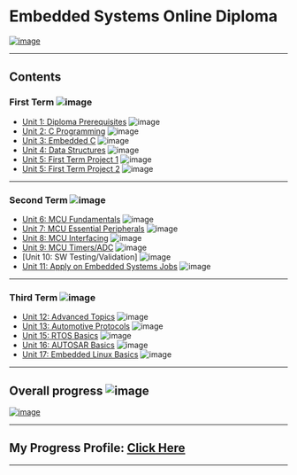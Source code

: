 # Embedded Systems Online Diploma

[![image](https://github.com/darshme7/embedded_systems_online_diploma/blob/main/websitesnap.PNG)](https://www.learn-in-depth.com/online-diploma/darshme7%40gmail.com)

---

## Contents

### First Term ![image](https://progress-bar.dev/100/?title=Done)

- [Unit 1: Diploma Prerequisites](https://github.com/darshme7/embedded_systems_online_diploma) ![image](https://progress-bar.dev/100/?title=No_Assignments&color=bababa)
- [Unit 2: C Programming](C_Programming) ![image](https://progress-bar.dev/100/)
- [Unit 3: Embedded C](Unit3_EmbeddedC) ![image](https://progress-bar.dev/100/)
- [Unit 4: Data Structures](Unit4_DataStructures) ![image](https://progress-bar.dev/100/)
- [Unit 5: First Term Project 1](Unit5_FirstTerm_Final_Project1) ![image](https://progress-bar.dev/100/)
- [Unit 5: First Term Project 2](Unit5_FirstTerm_Final_Project2) ![image](https://progress-bar.dev/100/)

---

### Second Term ![image](https://progress-bar.dev/100/?title=Done&color=ff00ff)

- [Unit 6: MCU Fundamentals](Unit6_MCUFundamentals) ![image](https://progress-bar.dev/100/)
- [Unit 7: MCU Essential Peripherals](Unit7_MCUEssentialPeripherals) ![image](https://progress-bar.dev/100/)
- [Unit 8: MCU Interfacing](Unit8_MCUInterfacing) ![image](https://progress-bar.dev/100/)
- [Unit 9: MCU Timers/ADC](Unit9_TimersAndADC) ![image](https://progress-bar.dev/100/)
- [Unit 10: SW Testing/Validation] ![image](https://progress-bar.dev/100/)
- [Unit 11: Apply on Embedded Systems Jobs](https://github.com/darshme7/embedded_systems_online_diploma) ![image](https://progress-bar.dev/100/?title=Exams&color=bababa)

---

### Third Term ![image](https://progress-bar.dev/0/?title=Start_Soon&color=ff0000)

- [Unit 12: Advanced Topics](https://github.com/darshme7/embedded_systems_online_diploma) ![image](https://progress-bar.dev/0/)
- [Unit 13: Automotive Protocols](https://github.com/darshme7/embedded_systems_online_diploma) ![image](https://progress-bar.dev/0/)
- [Unit 15: RTOS Basics](https://github.com/darshme7/embedded_systems_online_diploma) ![image](https://progress-bar.dev/0/)
- [Unit 16: AUTOSAR Basics](https://github.com/darshme7/embedded_systems_online_diploma) ![image](https://progress-bar.dev/0/)
- [Unit 17: Embedded Linux Basics](https://github.com/darshme7/embedded_systems_online_diploma) ![image](https://progress-bar.dev/0/)

---

## Overall progress ![image](https://progress-bar.dev/2/?scale=3&title=Terms&suffix=&width=230&color=aa00ff)

[![image](https://github.com/darshme7/embedded_systems_online_diploma/blob/main/certificate.PNG)](https://www.learn-in-depth.com/online-diploma/darshme7%40gmail.com)

---

## My Progress Profile: [Click Here](https://www.learn-in-depth.com/online-diploma/darshme7%40gmail.com)

---
